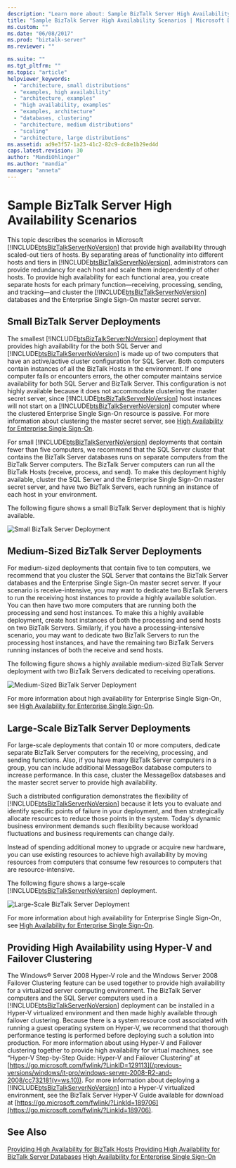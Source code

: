 ```yaml
---
description: "Learn more about: Sample BizTalk Server High Availability Scenarios"
title: "Sample BizTalk Server High Availability Scenarios | Microsoft Docs"
ms.custom: ""
ms.date: "06/08/2017"
ms.prod: "biztalk-server"
ms.reviewer: ""

ms.suite: ""
ms.tgt_pltfrm: ""
ms.topic: "article"
helpviewer_keywords:
  - "architecture, small distributions"
  - "examples, high availability"
  - "architecture, examples"
  - "high availability, examples"
  - "examples, architecture"
  - "databases, clustering"
  - "architecture, medium distributions"
  - "scaling"
  - "architecture, large distributions"
ms.assetid: ad9e3f57-1a23-41c2-82c9-dc8e1b29ed4d
caps.latest.revision: 30
author: "MandiOhlinger"
ms.author: "mandia"
manager: "anneta"
---
```

# Sample BizTalk Server High Availability Scenarios
This topic describes the scenarios in Microsoft [!INCLUDE[btsBizTalkServerNoVersion](../includes/btsbiztalkservernoversion-md.md)] that provide high availability through scaled-out tiers of hosts. By separating areas of functionality into different hosts and tiers in [!INCLUDE[btsBizTalkServerNoVersion](../includes/btsbiztalkservernoversion-md.md)], administrators can provide redundancy for each host and scale them independently of other hosts. To provide high availability for each functional area, you create separate hosts for each primary function—receiving, processing, sending, and tracking—and cluster the [!INCLUDE[btsBizTalkServerNoVersion](../includes/btsbiztalkservernoversion-md.md)] databases and the Enterprise Single Sign-On master secret server.

## Small BizTalk Server Deployments
 The smallest [!INCLUDE[btsBizTalkServerNoVersion](../includes/btsbiztalkservernoversion-md.md)] deployment that provides high availability for the both SQL Server and [!INCLUDE[btsBizTalkServerNoVersion](../includes/btsbiztalkservernoversion-md.md)] is made up of two computers that have an active/active cluster configuration for SQL Server. Both computers contain instances of all the BizTalk Hosts in the environment. If one computer fails or encounters errors, the other computer maintains service availability for both SQL Server and BizTalk Server. This configuration is not highly available because it does not accommodate clustering the master secret server, since [!INCLUDE[btsBizTalkServerNoVersion](../includes/btsbiztalkservernoversion-md.md)] host instances will not start on a [!INCLUDE[btsBizTalkServerNoVersion](../includes/btsbiztalkservernoversion-md.md)] computer where the clustered Enterprise Single Sign-On resource is passive. For more information about clustering the master secret server, see [High Availability for Enterprise Single Sign-On](../core/high-availability-for-enterprise-single-sign-on.md).

 For small [!INCLUDE[btsBizTalkServerNoVersion](../includes/btsbiztalkservernoversion-md.md)] deployments that contain fewer than five computers, we recommend that the SQL Server cluster that contains the BizTalk Server databases runs on separate computers from the BizTalk Server computers. The BizTalk Server computers can run all the BizTalk Hosts (receive, process, and send). To make this deployment highly available, cluster the SQL Server and the Enterprise Single Sign-On master secret server, and have two BizTalk Servers, each running an instance of each host in your environment.

 The following figure shows a small BizTalk Server deployment that is highly available.

 ![Small BizTalk Server Deployment](../core/media/tdi-highava-smalldepl.gif "TDI_HighAva_SmallDepl")

## Medium-Sized BizTalk Server Deployments
 For medium-sized deployments that contain five to ten computers, we recommend that you cluster the SQL Server that contains the BizTalk Server databases and the Enterprise Single Sign-On master secret server. If your scenario is receive-intensive, you may want to dedicate two BizTalk Servers to run the receiving host instances to provide a highly available solution. You can then have two more computers that are running both the processing and send host instances. To make this a highly available deployment, create host instances of both the processing and send hosts on two BizTalk Servers. Similarly, if you have a processing-intensive scenario, you may want to dedicate two BizTalk Servers to run the processing host instances, and have the remaining two BizTalk Servers running instances of both the receive and send hosts.

 The following figure shows a highly available medium-sized BizTalk Server deployment with two BizTalk Servers dedicated to receiving operations.

 ![Medium&#45;Sized BizTalk Server Deployment](../core/media/tdi-highava-meddepl.gif "TDI_HighAva_MedDepl")

 For more information about high availability for Enterprise Single Sign-On, see [High Availability for Enterprise Single Sign-On](../core/high-availability-for-enterprise-single-sign-on.md).

## Large-Scale BizTalk Server Deployments
 For large-scale deployments that contain 10 or more computers, dedicate separate BizTalk Server computers for the receiving, processing, and sending functions. Also, if you have many BizTalk Server computers in a group, you can include additional MessageBox database computers to increase performance. In this case, cluster the MessageBox databases and the master secret server to provide high availability.

 Such a distributed configuration demonstrates the flexibility of [!INCLUDE[btsBizTalkServerNoVersion](../includes/btsbiztalkservernoversion-md.md)] because it lets you to evaluate and identify specific points of failure in your deployment, and then strategically allocate resources to reduce those points in the system. Today's dynamic business environment demands such flexibility because workload fluctuations and business requirements can change daily.

 Instead of spending additional money to upgrade or acquire new hardware, you can use existing resources to achieve high availability by moving resources from computers that consume few resources to computers that are resource-intensive.

 The following figure shows a large-scale [!INCLUDE[btsBizTalkServerNoVersion](../includes/btsbiztalkservernoversion-md.md)] deployment.

 ![Large&#45;Scale BizTalk Server Deployment](../core/media/tdi-highava-largedepl.gif "TDI_HighAva_LargeDepl")

 For more information about high availability for Enterprise Single Sign-On, see [High Availability for Enterprise Single Sign-On](../core/high-availability-for-enterprise-single-sign-on.md).

## Providing High Availability using Hyper-V and Failover Clustering
 The Windows® Server 2008 Hyper-V role and the Windows Server 2008 Failover Clustering feature can be used together to provide high availability for a virtualized server computing environment. The BizTalk Server computers and the SQL Server computers used in a [!INCLUDE[btsBizTalkServerNoVersion](../includes/btsbiztalkservernoversion-md.md)] deployment can be installed in a Hyper-V virtualized environment and then made highly available through failover clustering. Because there is a system resource cost associated with running a guest operating system on Hyper-V, we recommend that thorough performance testing is performed before deploying such a solution into production. For more information about using Hyper-V and Failover clustering together to provide high availability for virtual machines, see “Hyper-V Step-by-Step Guide: Hyper-V and Failover Clustering” at [https://go.microsoft.com/fwlink/?LinkID=129113](/previous-versions/windows/it-pro/windows-server-2008-R2-and-2008/cc732181(v=ws.10)). For more information about deploying a [!INCLUDE[btsBizTalkServerNoVersion](../includes/btsbiztalkservernoversion-md.md)] into a Hyper-V virtualized environment, see the BizTalk Server Hyper-V Guide available for download at [https://go.microsoft.com/fwlink/?LinkId=189706](https://go.microsoft.com/fwlink/?LinkId=189706).

## See Also
 [Providing High Availability for BizTalk Hosts](../core/providing-high-availability-for-biztalk-hosts.md)
 [Providing High Availability for BizTalk Server Databases](../core/providing-high-availability-for-biztalk-server-databases.md)
 [High Availability for Enterprise Single Sign-On](../core/high-availability-for-enterprise-single-sign-on.md)